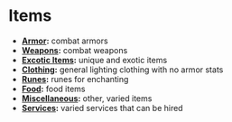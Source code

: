 # Items

- **[Armor](/items/armors):** combat armors
- **[Weapons](/items/weapons):** combat weapons
- **[Excotic Items](/items/exotic):** unique and exotic items
- **[Clothing](/items/clothing):** general lighting clothing with no armor stats
- **[Runes](/items/runes):** runes for enchanting
- **[Food](/items/food):** food items
- **[Miscellaneous](/items/misc):** other, varied items
- **[Services](/items/services):** varied services that can be hired